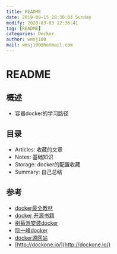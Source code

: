 ```yaml
---
title: README
date: 2019-09-15 18:30:03 Sunday
modify: 2020-03-03 12:36:41 
tag: [README]
categories: Docker
author: wmsj100
mail: wmsj100@hotmail.com
---
```


# README

## 概述

- 容器docker的学习路径

## 目录

- Articles: 收藏的文章
- Notes: 基础知识
- Storage: docker的配置收藏
- Summary: 自己总结

## 参考

- [docker最全教材](https://www.cnblogs.com/codelove/p/10030439.html)
- [docker 开源书籍](https://yeasy.gitbooks.io/docker_practice/content/introduction/what.html)
- [树莓派安装docker](http://shumeipai.nxez.com/2019/05/20/how-to-install-docker-on-your-raspberry-pi.html)
- [阮一峰docker](http://www.ruanyifeng.com/blog/2018/02/docker-tutorial.html)
- [docker源网站](https://www.daocloud.io/dce)
- [http://dockone.io/](http://dockone.io/)
